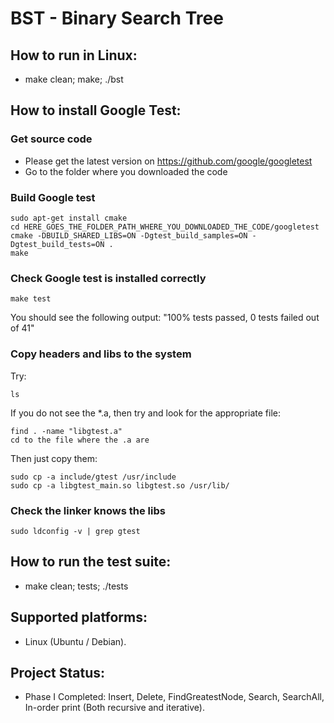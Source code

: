 # BST - Binary Search Tree

## How to run in Linux:
- make clean; make; ./bst

## How to install Google Test:

### Get source code
- Please get the latest version on https://github.com/google/googletest
- Go to the folder where you downloaded the code

### Build Google test

````
sudo apt-get install cmake
cd HERE_GOES_THE_FOLDER_PATH_WHERE_YOU_DOWNLOADED_THE_CODE/googletest
cmake -DBUILD_SHARED_LIBS=ON -Dgtest_build_samples=ON -Dgtest_build_tests=ON .
make
````

### Check Google test is installed correctly
````
make test
````
You should see the following output: "100% tests passed, 0 tests failed out of 41"

### Copy headers and libs to the system
Try:
````
ls
````
If you do not see the *.a, then try and look for the appropriate file:

````
find . -name "libgtest.a"
cd to the file where the .a are
````
Then just copy them:
````
sudo cp -a include/gtest /usr/include
sudo cp -a libgtest_main.so libgtest.so /usr/lib/
````

### Check the linker knows the libs
````
sudo ldconfig -v | grep gtest
````


## How to run the test suite:
- make clean; tests; ./tests

## Supported platforms:
- Linux (Ubuntu / Debian).

## Project Status:
- Phase I Completed: Insert, Delete, FindGreatestNode, Search, SearchAll, In-order print (Both recursive and iterative).
